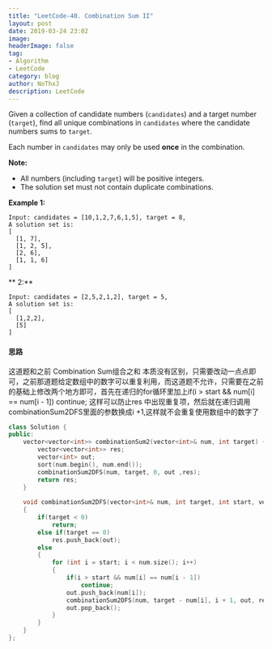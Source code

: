 ```yaml
---
title: "LeetCode-40. Combination Sum II"
layout: post
date: 2019-03-24 23:02
image: 
headerImage: false
tag:
- Algorithm
- LeetCode
category: blog
author: NoThxJ
description: LeetCode
---
```


Given a collection of candidate numbers (`candidates`) and a target number (`target`), find all unique combinations in `candidates` where the candidate numbers sums to `target`.

Each number in `candidates` may only be used **once** in the combination.

**Note:**

- All numbers (including `target`) will be positive integers.
- The solution set must not contain duplicate combinations.

**Example 1:**

```
Input: candidates = [10,1,2,7,6,1,5], target = 8,
A solution set is:
[
  [1, 7],
  [1, 2, 5],
  [2, 6],
  [1, 1, 6]
]
```

** 2:**

```
Input: candidates = [2,5,2,1,2], target = 5,
A solution set is:
[
  [1,2,2],
  [5]
]
```

#### 思路

这道题和之前 Combination Sum组合之和 本质没有区别，只需要改动一点点即可，之前那道题给定数组中的数字可以重复利用，而这道题不允许，只需要在之前的基础上修改两个地方即可，首先在递归的for循环里加上if(i > start && num[i] == num[i - 1]) continue; 这样可以防止res 中出现重复项，然后就在递归调用 combinationSum2DFS里面的参数换成i +1,这样就不会重复使用数组中的数字了

```c++
class Solution {
public:
    vector<vector<int>> combinationSum2(vector<int>& num, int target) {
        vector<vector<int>> res;
        vector<int> out;
        sort(num.begin(), num.end());
        combinationSum2DFS(num, target, 0, out ,res);
        return res;
    }
    
    void combinationSum2DFS(vector<int>& num, int target, int start, vector<int>& out, vector<vector<int>>& res)
    {
        if(target < 0)
            return;
        else if(target == 0)
            res.push_back(out);
        else
        {
            for (int i = start; i < num.size(); i++)
            {
                if(i > start && num[i] == num[i - 1])
                    continue;
                out.push_back(num[i]);
                combinationSum2DFS(num, target - num[i], i + 1, out, res);
                out.pop_back();
            }
        }
    }
};
```

